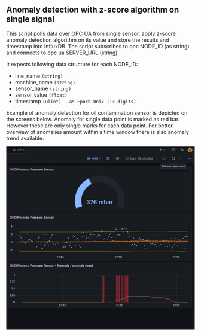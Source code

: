 ## Anomaly detection with z-score algorithm on single signal

This script polls data over OPC UA from single sensor,
apply z-score anomaly detection algorithm
on its value and store the results
and timestamp into InfluxDB.
The script subscribes to opc NODE_ID (as string)
and connects to opc ua SERVER_URL (string)


It expects following data structure for each NODE_ID:
* line_name `(string)`
* machine_name `(string)`
* sensor_name `(string)`
* sensor_value `(float)`
* timestamp `(ulint) - as Epoch Unix (13 digits)`


Example of anomaly detection for oil contamination sensor is depicted on the screens below.
Anomaly for single data point is marked as red bar. However these are only single marks for each data point. For better overview of anomalies amount within a time window there is also anomaly trend available.

![alt text](doc/z-score-single-sensor.png)

